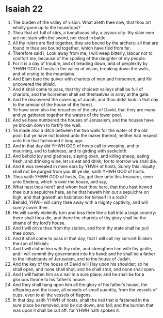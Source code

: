 ﻿# Isaiah 22
1. The burden of the valley of vision. What aileth thee now, that thou art wholly gone up to the housetops? 
2. Thou that art full of stirs, a tumultuous city, a joyous city: thy slain men are not slain with the sword, nor dead in battle. 
3. All thy rulers are fled together, they are bound by the archers: all that are found in thee are bound together, which have fled from far. 
4. Therefore said I, Look away from me; I will weep bitterly, labour not to comfort me, because of the spoiling of the daughter of my people. 
5. For it is a day of trouble, and of treading down, and of perplexity by YHWH GOD of hosts in the valley of vision, breaking down the walls, and of crying to the mountains. 
6. And Elam bare the quiver with chariots of men and horsemen, and Kir uncovered the shield. 
7. And it shall come to pass, that thy choicest valleys shall be full of chariots, and the horsemen shall set themselves in array at the gate. 
8.  And he discovered the covering of Judah, and thou didst look in that day to the armour of the house of the forest. 
9. Ye have seen also the breaches of the city of David, that they are many: and ye gathered together the waters of the lower pool. 
10. And ye have numbered the houses of Jerusalem, and the houses have ye broken down to fortify the wall. 
11. Ye made also a ditch between the two walls for the water of the old pool: but ye have not looked unto the maker thereof, neither had respect unto him that fashioned it long ago. 
12. And in that day did YHWH GOD of hosts call to weeping, and to mourning, and to baldness, and to girding with sackcloth: 
13. And behold joy and gladness, slaying oxen, and killing sheep, eating flesh, and drinking wine: let us eat and drink; for to morrow we shall die. 
14. And it was revealed in mine ears by YHWH of hosts, Surely this iniquity shall not be purged from you till ye die, saith YHWH GOD of hosts. 
15.  Thus saith YHWH GOD of hosts, Go, get thee unto this treasurer, even unto Shebna, which is over the house, and say, 
16. What hast thou here? and whom hast thou here, that thou hast hewed thee out a sepulchre here, as he that heweth him out a sepulchre on high, and that graveth an habitation for himself in a rock? 
17. Behold, YHWH will carry thee away with a mighty captivity, and will surely cover thee. 
18. He will surely violently turn and toss thee like a ball into a large country: there shalt thou die, and there the chariots of thy glory shall be the shame of thy lord’s house. 
19. And I will drive thee from thy station, and from thy state shall he pull thee down. 
20.  And it shall come to pass in that day, that I will call my servant Eliakim the son of Hilkiah: 
21. And I will clothe him with thy robe, and strengthen him with thy girdle, and I will commit thy government into his hand: and he shall be a father to the inhabitants of Jerusalem, and to the house of Judah. 
22. And the key of the house of David will I lay upon his shoulder; so he shall open, and none shall shut; and he shall shut, and none shall open. 
23. And I will fasten him as a nail in a sure place; and he shall be for a glorious throne to his father’s house. 
24. And they shall hang upon him all the glory of his father’s house, the offspring and the issue, all vessels of small quantity, from the vessels of cups, even to all the vessels of flagons. 
25. In that day, saith YHWH of hosts, shall the nail that is fastened in the sure place be removed, and be cut down, and fall; and the burden that was upon it shall be cut off: for YHWH hath spoken it. 

